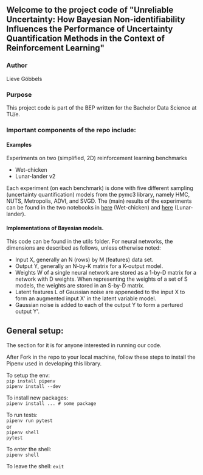 ## Welcome to the project code of "Unreliable Uncertainty: How Bayesian Non-identifiability Influences the Performance of Uncertainty Quantification Methods in the Context of Reinforcement Learning"

### Author
Lieve Göbbels

### Purpose 

This project code is part of the BEP written for the Bachelor Data Science at TU/e.


### Important components of the repo include:

#### Examples
Experiments on two (simplified, 2D) reinforcement learning benchmarks
- Wet-chicken
- Lunar-lander v2

Each experiment (on each benchmark) is done with five different sampling (uncertainty quantification) models from the pymc3 library,
namely HMC, NUTS, Metropolis, ADVI, and SVGD. The (main) results of the experiments can be found in the two notebooks in [here](https://github.com/Lieve2/nonidentifiability-and-UQ/blob/master/notebooks/chicken_results.ipynb) (Wet-chicken) and [here](https://github.com/Lieve2/nonidentifiability-and-UQ/blob/master/notebooks/lunar_results.ipynb) (Lunar-lander). 


#### Implementations of Bayesian models.
This code can be found in the utils folder.
For neural networks, the dimensions are described as follows, unless otherwise noted:
- Input X, generally an N (rows) by M (features) data set.
- Output Y, generally an N-by-K matrix for a K-output model.
- Weights W of a single neural network are stored
  as a 1-by-D matrix for a network with D weights.
  When representing the weights of a set of S models, the weights
  are stored in an S-by-D matrix. 
- Latent features L of Gaussian noise
  are appeneded to the input X to form an augmented input X' in the latent variable model.
- Gaussian noise is added to each of the output Y
  to form a pertured output Y'.


## General setup:

The section for it is for anyone interested in running our code.

After Fork in the repo to your local machine, follow these steps to install the Pipenv used in developing this library.

To setup the env:  
`pip install pipenv`  
`pipenv install --dev`

To install new packages:  
`pipenv install ... # some package`

To run tests:  
`pipenv run pytest`  
or  
`pipenv shell`  
`pytest`  

To enter the shell:  
`pipenv shell`  

To leave the shell:
`exit`  



